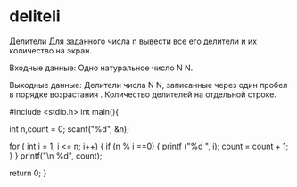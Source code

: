 # deliteli

Делители
Для заданного числа n вывести все его делители и их количество на экран.

Входные данные:
Одно натуральное число 
N
N.

Выходные данные: 
Делители числа 
N
N, записанные через один пробел в порядке возрастания . 
Количество делителей на отдельной строке.

#include <stdio.h>
int main(){

  int n,count = 0;
  scanf("%d", &n);

  for ( int i = 1; i <= n; i++)
  {
    if (n % i ==0)
    {
      printf ("%d ", i);
      count = count + 1;
    }
  }
  printf("\n %d", count);


  return 0;
}
